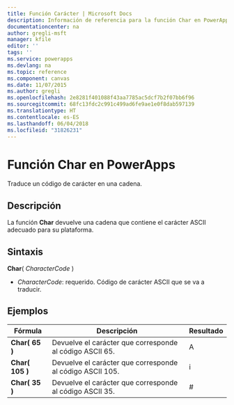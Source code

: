 ```yaml
---
title: Función Carácter | Microsoft Docs
description: Información de referencia para la función Char en PowerApps, incluidos ejemplos y sintaxis
documentationcenter: na
author: gregli-msft
manager: kfile
editor: ''
tags: ''
ms.service: powerapps
ms.devlang: na
ms.topic: reference
ms.component: canvas
ms.date: 11/07/2015
ms.author: gregli
ms.openlocfilehash: 2e8281f401088f43aa7785ac5dcf7b2f07bb6f96
ms.sourcegitcommit: 68fc13fdc2c991c499ad6fe9ae1e0f8dab597139
ms.translationtype: HT
ms.contentlocale: es-ES
ms.lasthandoff: 06/04/2018
ms.locfileid: "31826231"
---
```

# <a name="char-function-in-powerapps"></a>Función Char en PowerApps
Traduce un código de carácter en una cadena.

## <a name="description"></a>Descripción
La función **Char** devuelve una cadena que contiene el carácter ASCII adecuado para su plataforma.

## <a name="syntax"></a>Sintaxis
**Char**( *CharacterCode* )

* *CharacterCode*: requerido. Código de carácter ASCII que se va a traducir.

## <a name="examples"></a>Ejemplos
| Fórmula | Descripción | Resultado |
| --- | --- | --- |
| **Char( 65 )** |Devuelve el carácter que corresponde al código ASCII 65. |A |
| **Char( 105 )** |Devuelve el carácter que corresponde al código ASCII 105. |i |
| **Char( 35 )** |Devuelve el carácter que corresponde al código ASCII 35. |# |

